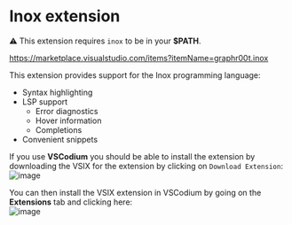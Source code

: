 # Inox extension

⚠️ This extension requires `inox` to be in your **$PATH**.

https://marketplace.visualstudio.com/items?itemName=graphr00t.inox

This extension provides support for the Inox programming language:
- Syntax highlighting
- LSP support
    - Error diagnostics
    - Hover information
    - Completions
- Convenient snippets


If you use **VSCodium** you should be able to install the extension by downloading the VSIX for the extension by clicking on `Download Extension`:\
![image](https://user-images.githubusercontent.com/113632189/235324122-3f75a2bd-1238-4c53-9192-bcc530ab68c1.png)

You can then install the VSIX extension in VSCodium by going on the **Extensions** tab and clicking here:\
![image](https://user-images.githubusercontent.com/113632189/235324154-631e215c-1130-4da1-ae2a-a19806cd28c8.png)
